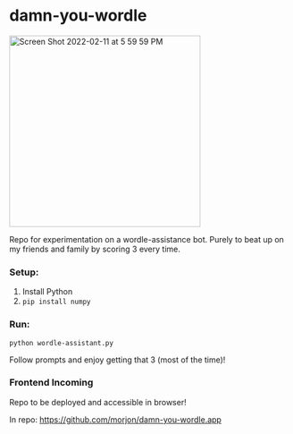 # damn-you-wordle

<img width="342" alt="Screen Shot 2022-02-11 at 5 59 59 PM" src="https://user-images.githubusercontent.com/19414170/153692034-ad3bd110-4216-4212-a22c-35b676b59cee.png">

Repo for experimentation on a wordle-assistance bot. Purely to beat up on my friends and family by scoring 3 every time.

### Setup:

1. Install Python
2. `pip install numpy`

### Run: 

`python wordle-assistant.py`

Follow prompts and enjoy getting that 3 (most of the time)!

### Frontend Incoming

Repo to be deployed and accessible in browser!

In repo: https://github.com/morjon/damn-you-wordle.app
